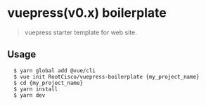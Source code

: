 # vuepress(v0.x) boilerplate
> vuepress starter template for web site.

## Usage
      $ yarn global add @vue/cli
      $ vue init RootCisco/vuepress-boilerplate {my_project_name}
      $ cd {my_project_name}
      $ yarn install
      $ yarn dev
